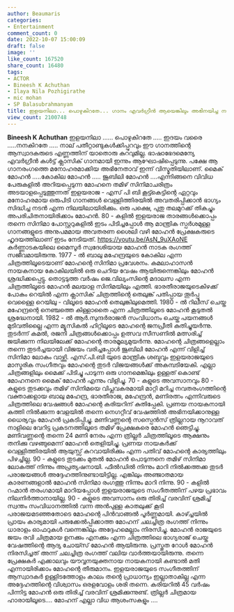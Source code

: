 ```yaml
---
author: Beaumaris
categories:
- Entertainment
comment_count: 0
date: 2022-10-07 15:00:09
draft: false
image: ''
like_count: 167520
share_count: 16480
tags:
- ACTOR
- Bineesh K Achuthan
- Ilaya Nila Pozhigirathe
- mic mohan
- SP Balasubrahmanyam
title: ഇളയനിലാ... പൊഴുകിറതേ... ഗാനം എവർഗ്രീൻ ആയെങ്കിലും അഭിനയിച്ച നടൻ വിസ്മൃതിയിലാണ്
view_count: 2100748
---
```


**Bineesh K Achuthan** ഇളയനിലാ ...... പൊഴുകിറതേ ..... ഇദയം വരൈ .....നനകിറതേ ..... നാല് പതീറ്റാണ്ടുകൾക്കിപ്പുറവും ഈ ഗാനത്തിന്റെ ആസ്വാദകരുടെ എണ്ണത്തിന് യാതൊരു കുറവുമില്ല. ഭാഷാഭേദമെന്യേ എവർഗ്രീൻ കൾട്ട് ക്ലാസിക് ഗാനമായി ഇന്നും ആഘോഷിപ്പെടുന്നു. പക്ഷേ ആ ഗാനരംഗത്തെ മനോഹരമാക്കിയ അഭിനേതാവ് ഇന്ന് വിസ്മൃതിയിലാണ്. മൈക് മോഹൻ .....കോകില മോഹൻ ..... ജൂബിലി മോഹൻ ....എന്നിങ്ങനെ വിവിധ പേരുകളിൽ അറിയപ്പെടുന്ന മോഹനെ തമിഴ് സിനിമാചരിത്രം അടയാളപ്പെടുത്തുന്നത് ഇളയരാജ - എസ് പി ബി കൂട്ട്കെട്ടിന്റെ ഏറ്റവും മനോഹരമായ ഒരുപിടി ഗാനങ്ങൾ വെള്ളിത്തിരയിൽ അവതരിപ്പിക്കാൻ ഭാഗ്യം സിദ്ധിച്ച നടൻ എന്ന നിലയിലായിരിക്കും. ഒരു പക്ഷെ, പുതു തലമുറക്ക് തികച്ചും അപരിചിതനായിരിക്കാം മോഹൻ. 80 - കളിൽ ഇളയരാജ താരങ്ങൾക്കൊപ്പം തന്നെ സിനിമാ പോസ്റ്ററുകളിൽ ഇടം പിടിച്ചപ്പോൾ ആ മാന്ത്രിക സ്പർശമുള്ള ഗാനങ്ങളുടെ അനുപമമായ അവതരണ ശൈലി വഴി മോഹൻ പ്രേക്ഷകരുടെ ഹൃദയത്തിലാണ് ഇടം നേടിയത്. https://youtu.be/AsN_9uXAoNE കർണ്ണാടകയിലെ മൈസൂർ സ്വദേശിയായ മോഹൻ നാടക രംഗത്ത് സജീവമായിരുന്നു. 1977 - ൽ ബാലു മഹേന്ദ്രയുടെ കോകില എന്ന ചിത്രത്തിലൂടെയാണ് മോഹന്റെ സിനിമാ പ്രവേശനം. കമലാഹാസൻ നായകനായ കോകിലയിൽ ഒരു ചെറിയ വേഷം ആയിരുന്നെങ്കിലും മോഹൻ ശ്രദ്ധിക്കപ്പെട്ടു. തൊട്ടടുത്ത വർഷം ജെ.വില്യംസിന്റെ മദാലസ എന്ന ചിത്രത്തിലൂടെ മോഹൻ മലയാള സിനിമയിലും എത്തി. ഭാരതീരാജയുടെകിഴക്ക് പോകും റെയിൽ എന്ന ക്ലാസിക് ചിത്രത്തിന്റെ തെലുങ്ക് പതിപ്പായ തൂർപ്പു വെള്ളൈ റെയിലു - വിലൂടെ മോഹൻ തെലുങ്കിലുമെത്തി. 1980 - ൽ റിലീസ് ചെയ്ത മഹേന്ദ്രന്റെ നെഞ്ചത്തെ കിള്ളാതൈ എന്ന ചിത്രത്തിലൂടെ മോഹൻ കൂടുതൽ ശ്രദ്ധേനായി. 1982 - ൽ ആർ.സുന്ദർരാജൻ സംവിധാനം ചെയ്ത പയനങ്ങൾ മുടിവതില്ലൈ എന്ന മ്യൂസികൽ ഹിറ്റിലൂടെ മോഹന്റെ ജനപ്രീതി കുതിച്ചുയർന്നു. തുടർന്ന് കമൽ, രജനി ചിത്രങ്ങൾക്കൊപ്പം ഉത്സവ സീസണിൽ മത്സരിച്ച് ജയിക്കുന്ന നിലയിലേക്ക് മോഹന്റെ താരമൂല്യമുയർന്നു. മോഹന്റെ ചിത്രങ്ങളെല്ലാം തന്നെ തുടർച്ചയായി വിജയം വരിച്ചപ്പോൾ ജൂബിലി മോഹൻ എന്ന് വിളിച്ച് സിനിമാ ലോകം വാഴ്ത്തി. എസ്.പി.ബി യുടെ മാന്ത്രിക ശബ്ദവും ഇളയരാജയുടെ മാസ്മരിക സംഗീതവും മോഹന്റെ തുടർ വിജയങ്ങൾക്ക് അകമ്പടിയേകി. എല്ലാ ചിത്രങ്ങളിലും മൈക്ക് പിടിച്ചു പാടുന്ന ഒരു ഗാനമെങ്കിലും ഉള്ളത് കൊണ്ട് മോഹനനെ മൈക് മോഹൻ എന്നും വിളിച്ചു. 70 - കളുടെ അവസാനവും 80 - കളുടെ തുടക്കവും തമിഴ് സിനിമയെ വിപ്ലവകരമായി മാറ്റി മറിച്ച നവതരംഗത്തിന്റെ വക്താക്കളായ ബാലു മഹേന്ദ്ര, ഭാരതീരാജ, മഹേന്ദ്രൻ, മണിരത്നം എന്നിവരുടെ ചിത്രത്തിലെ വേഷങ്ങൾ മോഹന്റെ കരിയറിന് കുതിപ്പേകി. പ്രണയ നായകനായി കത്തി നിൽക്കുന്ന വേളയിൽ തന്നെ നെഗറ്റീവ് വേഷത്തിൽ അഭിനയിക്കാനുള്ള ധൈര്യവും മോഹൻ പ്രകടിപ്പിച്ചു. മണിവണ്ണന്റെ സസ്പെൻസ് ത്രില്ലറായ നൂറാവത് നാളിലെ വേറിട്ട പ്രകടനത്തിലൂടെ തമിഴ് പ്രേക്ഷകരെ മോഹൻ ഞെട്ടിച്ചു. മണിവണ്ണന്റെ തന്നെ 24 മണി നേരം എന്ന ത്രില്ലർ ചിത്രത്തിലൂടെ ആക്ഷനും തനിക്കു വഴങ്ങുമെന്ന് മോഹൻ തെളിയിച്ചു. പ്രണയ നായകർക്ക് വെള്ളിത്തിരയിൽ ആയുസ്സ് കുറവായിരിക്കും എന്ന പതിവ് മോഹന്റെ കാര്യത്തിലും പിഴച്ചില്ല. 90 - കളുടെ തുടക്കം മുതൽ മോഹൻ പൊടുന്നനെ തമിഴ് സിനിമാ ലോകത്ത് നിന്നും അപ്രത്യഷനായി. ഫീൽഡിൽ നിന്നും മാറി നിൽക്കത്തക്ക തുടർ പരാജയങ്ങൾ അദ്ദേഹത്തിനുണ്ടായിട്ടില്ല. എങ്കിലും അഞ്ജാതമായ കാരണങ്ങളാൽ മോഹൻ സിനിമാ രംഗത്തു നിന്നും മാറി നിന്നു. 90 - കളിൽ റഹ്മാൻ തരംഗമായി മാറിയപ്പോൾ ഇളയരാജയുടെ സംഗീതത്തിന് പഴയ പ്രഭാവം നിലനിർത്താനായില്ല. 90 - കളുടെ അവസാനം ഒരു തിരിച്ച് വരവിന് ശ്രമിച്ച് സ്വന്തം സംവിധാനത്തിൽ വന്ന അൻപുള്ള കാതലുക്ക് കൂടി പരാജയമടഞ്ഞതോടെ മോഹന്റെ പിൻവാങ്ങൽ പൂർണ്ണമായി. കാഴ്ച്ചയിൽ പ്രായം കാര്യമായി പരുക്കേൽപ്പിക്കാത്ത മോഹന് ചലച്ചിത്ര രംഗത്ത് നിന്നും ധാരാളം ഓഫറുകൾ വന്നെങ്കിലും അദ്ദേഹമെല്ലാം നിരസിച്ചു. മോഹൻ രാജയുടെ ജയം രവി ചിത്രമായ ഉനക്കും എനക്കും എന്ന ചിത്രത്തിലെ ഭാഗ്യരാജ് ചെയ്ത വേഷത്തിന്റെ ആദ്യ ചോയ്സ് മോഹൻ ആയിരുന്നു. പ്രസ്തുത റോൾ മോഹൻ നിരസിച്ചത് അന്ന് ചലച്ചിത്ര രംഗത്ത് വലിയ വാർത്തയായിരുന്നു. തന്നെ പ്രേക്ഷകർ എക്കാലവും യൗവ്വനയുക്തനായ നായകനായി കണ്ടാൽ മതി എന്നായിരിക്കാം മോഹന്റെ തീരുമാനം. ഇളയരാജയുടെ സംഗീതത്തിന് ആസ്വാദകർ ഉള്ളിടത്തോളം കാലം തന്റെ പ്രാധാന്യം ഇല്ലാതാകില്ല എന്ന അദ്ദേഹത്തിന്റെ വിശ്വാസം ഒരളവോളം ശരി തന്നെ. കരിയറിൽ 45 വർഷം പിന്നിട്ട മോഹൻ ഒരു തിരിച്ച് വരവിന് ശ്രമിക്കുന്നുണ്ട്. ത്രില്ലർ ചിത്രമായ ഹാരായിലൂടെ.... മോഹന് എല്ലാ വിധ ആശംസകളും ....